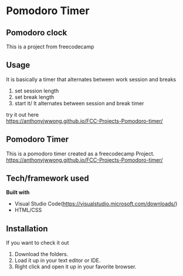 # Pomodoro Timer
## Pomodoro clock
This is a project from freecodecamp

## Usage
It is basically a timer that alternates between work session and breaks
1. set session length
2. set break length
3. start it/ It alternates between session and break timer



try it out here  <br>https://anthonyjwwong.github.io/FCC-Projects-Pomodoro-timer/
## Pomodoro Timer
This is a pomodoro timer created as a freecodecamp Project.<br>
https://anthonyjwwong.github.io/FCC-Projects-Pomodoro-timer/

## Tech/framework used
<b>Built with</b>
- Visual Studio Code(https://visualstudio.microsoft.com/downloads/)
- HTML/CSS

## Installation
If you want to check it out
1. Download the folders. 
2. Load it up in your text editor or IDE.
3. Right click and open it up in your favorite browser.


